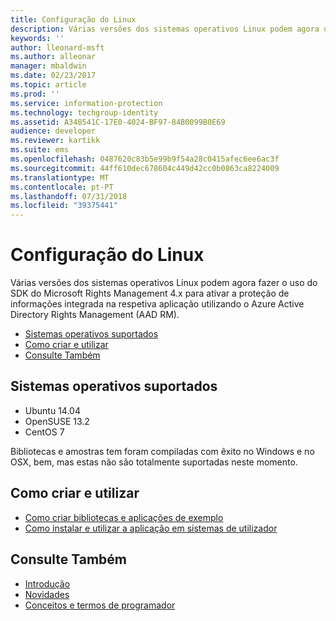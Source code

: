 ```yaml
---
title: Configuração do Linux
description: Várias versões dos sistemas operativos Linux podem agora utilizar o Rights Management SDK 4.x.
keywords: ''
author: lleonard-msft
ms.author: alleonar
manager: mbaldwin
ms.date: 02/23/2017
ms.topic: article
ms.prod: ''
ms.service: information-protection
ms.technology: techgroup-identity
ms.assetid: A348541C-17E0-4024-BF97-84B0099B0E69
audience: developer
ms.reviewer: kartikk
ms.suite: ems
ms.openlocfilehash: 0487620c83b5e99b9f54a28c0415afec6ee6ac3f
ms.sourcegitcommit: 44ff610dec678604c449d42cc0b0863ca8224009
ms.translationtype: MT
ms.contentlocale: pt-PT
ms.lasthandoff: 07/31/2018
ms.locfileid: "39375441"
---
```

# <a name="linux-setup"></a>Configuração do Linux

Várias versões dos sistemas operativos Linux podem agora fazer o uso do SDK do Microsoft Rights Management 4.x para ativar a proteção de informações integrada na respetiva aplicação utilizando o Azure Active Directory Rights Management (AAD RM).

- [Sistemas operativos suportados](#supported-operating-systems)
- [Como criar e utilizar](#how-to-build-and-use)
- [Consulte Também](#see-also)

## <a name="supported-operating-systems"></a>Sistemas operativos suportados

- Ubuntu 14.04
- OpenSUSE 13.2
- CentOS 7

Bibliotecas e amostras tem foram compiladas com êxito no Windows e no OSX, bem, mas estas não são totalmente suportadas neste momento.
 
## <a name="how-to-build-and-use"></a>Como criar e utilizar

- [Como criar bibliotecas e aplicações de exemplo](https://github.com/AzureAD/rms-sdk-for-cpp/wiki/How-to-Build)
- [Como instalar e utilizar a aplicação em sistemas de utilizador](https://github.com/AzureAD/rms-sdk-for-cpp/wiki/How-to-Use)

## <a name="see-also"></a>Consulte Também

- [Introdução](get-started.md)
- [Novidades](release-notes.md)
- [Conceitos e termos de programador](core-concepts.md)
